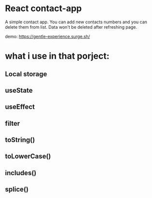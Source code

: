 # React contact-app
A simple contact app. You can add new contacts numbers and you can delete them from list. Data won't be deleted after refreshing page.

demo: https://gentle-experience.surge.sh/

# what i use in that porject:
## Local storage
## useState
## useEffect
## filter
## toString() 
## toLowerCase() 
## includes()
## splice()
